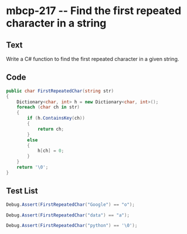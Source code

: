 # mbcp-217 -- Find the first repeated character in a string

## Text

Write a C# function to find the first repeated character in a given string.

## Code

```csharp
public char FirstRepeatedChar(string str) 
{ 
    Dictionary<char, int> h = new Dictionary<char, int>(); 
    foreach (char ch in str) 
    { 
        if (h.ContainsKey(ch)) 
        { 
            return ch; 
        } 
        else 
        { 
            h[ch] = 0; 
        } 
    } 
    return '\0'; 
}
```

## Test List

```csharp
Debug.Assert(FirstRepeatedChar("Google") == "o");
```

```csharp
Debug.Assert(FirstRepeatedChar("data") == "a");
```

```csharp
Debug.Assert(FirstRepeatedChar("python") == '\0');
```
